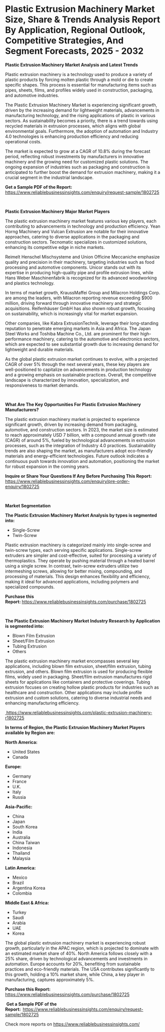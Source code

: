 <p><h1>Plastic Extrusion Machinery Market Size, Share & Trends Analysis Report By Application, Regional Outlook, Competitive Strategies, And Segment Forecasts, 2025 - 2032</h1></p><p><strong>Plastic Extrusion Machinery Market Analysis and Latest Trends</strong></p>
<p><p>Plastic extrusion machinery is a technology used to produce a variety of plastic products by forcing molten plastic through a mold or die to create specific shapes. This process is essential for manufacturing items such as pipes, sheets, films, and profiles widely used in construction, packaging, and automotive industries. </p><p>The Plastic Extrusion Machinery Market is experiencing significant growth, driven by the increasing demand for lightweight materials, advancements in manufacturing technology, and the rising applications of plastic in various sectors. As sustainability becomes a priority, there is a trend towards using recycled materials in extrusion processes, which aligns with global environmental goals. Furthermore, the adoption of automation and Industry 4.0 technologies is enhancing production efficiency and reducing operational costs.</p><p>The market is expected to grow at a CAGR of 10.8% during the forecast period, reflecting robust investments by manufacturers in innovative machinery and the growing need for customized plastic solutions. The ongoing expansion of industries such as packaging and construction is anticipated to further boost the demand for extrusion machinery, making it a crucial segment in the industrial landscape.</p></p>
<p><strong>Get a Sample PDF of the Report:&nbsp;</strong> <a href="https://www.reliablebusinessinsights.com/enquiry/request-sample/1802725?utm_campaign=3100&utm_medium=2&utm_source=Github&utm_content=ia&utm_term=10042025&utm_id=plastic-extrusion-machinery">https://www.reliablebusinessinsights.com/enquiry/request-sample/1802725</a></p>
<p>&nbsp;</p>
<p><strong>Plastic Extrusion Machinery Major Market Players</strong></p>
<p><p>The plastic extrusion machinery market features various key players, each contributing to advancements in technology and production efficiency. Yean Horng Machinery and Vulcan Extrusion are notable for their innovative approaches, catering to diverse applications in the packaging and construction sectors. Tecnomatic specializes in customized solutions, enhancing its competitive edge in niche markets.</p><p>Reimelt Henschel Mischsysteme and Union Officine Meccaniche emphasize quality and precision in their machinery, targeting industries such as food processing and automotive components. Unicor stands out with its expertise in producing high-quality pipe and profile extrusion lines, while Hans Weber Maschinenfabrik is recognized for its advanced woodworking and plastics technology.</p><p>In terms of market growth, KraussMaffei Group and Milacron Holdings Corp. are among the leaders, with Milacron reporting revenue exceeding $900 million, driving forward through innovative machinery and strategic acquisitions. Reifenhäuser GmbH has also shown robust growth, focusing on sustainability, which is increasingly vital for market expansion.</p><p>Other companies, like Kabra ExtrusionTechnik, leverage their long-standing reputation to penetrate emerging markets in Asia and Africa. The Japan Steel Works and Toshiba Machine Co., Ltd. are prominent for their high-performance machinery, catering to the automotive and electronics sectors, which are expected to see substantial growth due to increasing demand for lightweight and durable materials.</p><p>As the global plastic extrusion market continues to evolve, with a projected CAGR of over 5% through the next several years, these key players are well-positioned to capitalize on advancements in production technology and a growing emphasis on sustainable practices. Overall, the competitive landscape is characterized by innovation, specialization, and responsiveness to market demands.</p></p>
<p>&nbsp;</p>
<p><strong>What Are The Key Opportunities For Plastic Extrusion Machinery Manufacturers?</strong></p>
<p><p>The plastic extrusion machinery market is projected to experience significant growth, driven by increasing demand from packaging, automotive, and construction sectors. In 2023, the market size is estimated to reach approximately USD 7 billion, with a compound annual growth rate (CAGR) of around 5%, fueled by technological advancements in extrusion processes, such as the integration of Industry 4.0 practices. Sustainability trends are also shaping the market, as manufacturers adopt eco-friendly materials and energy-efficient technologies. Future outlook indicates a continuous push towards innovation and automation, positioning the market for robust expansion in the coming years.</p></p>
<p><strong>Inquire or Share Your Questions If Any Before Purchasing This Report:</strong> <a href="https://www.reliablebusinessinsights.com/enquiry/pre-order-enquiry/1802725?utm_campaign=3100&utm_medium=2&utm_source=Github&utm_content=ia&utm_term=10042025&utm_id=plastic-extrusion-machinery">https://www.reliablebusinessinsights.com/enquiry/pre-order-enquiry/1802725</a></p>
<p>&nbsp;</p>
<p><strong>Market Segmentation</strong></p>
<p><strong>The Plastic Extrusion Machinery Market Analysis by types is segmented into:</strong></p>
<p><ul><li>Single-Screw</li><li>Twin-Screw</li></ul></p>
<p><p>Plastic extrusion machinery is categorized mainly into single-screw and twin-screw types, each serving specific applications. Single-screw extruders are simpler and cost-effective, suited for processing a variety of thermoplastics. They operate by pushing material through a heated barrel using a single screw. In contrast, twin-screw extruders utilize two intermeshing screws, allowing for better mixing, compounding, and processing of materials. This design enhances flexibility and efficiency, making it ideal for advanced applications, including polymers and specialized compounds.</p></p>
<p><strong>Purchase this Report:&nbsp;</strong><a href="https://www.reliablebusinessinsights.com/purchase/1802725?utm_campaign=3100&utm_medium=2&utm_source=Github&utm_content=ia&utm_term=10042025&utm_id=plastic-extrusion-machinery">https://www.reliablebusinessinsights.com/purchase/1802725</a></p>
<p>&nbsp;</p>
<p><strong>The Plastic Extrusion Machinery Market Industry Research by Application is segmented into:</strong></p>
<p><ul><li>Blown Film Extrusion</li><li>Sheet/Film Extrusion</li><li>Tubing Extrusion</li><li>Others</li></ul></p>
<p><p>The plastic extrusion machinery market encompasses several key applications, including blown film extrusion, sheet/film extrusion, tubing extrusion, and others. Blown film extrusion is used for producing flexible films, widely used in packaging. Sheet/film extrusion manufactures rigid sheets for applications like containers and protective coverings. Tubing extrusion focuses on creating hollow plastic products for industries such as healthcare and construction. Other applications may include profile extrusion and custom solutions, catering to diverse industrial needs and enhancing manufacturing efficiency.</p></p>
<p><a href="https://www.reliablebusinessinsights.com/plastic-extrusion-machinery-r1802725?utm_campaign=3100&utm_medium=2&utm_source=Github&utm_content=ia&utm_term=10042025&utm_id=plastic-extrusion-machinery">&nbsp;https://www.reliablebusinessinsights.com/plastic-extrusion-machinery-r1802725</a></p>
<p><strong>In terms of Region, the Plastic Extrusion Machinery Market Players available by Region are:</strong></p>
<p>
    <p> <strong> North America: </strong>
        <ul>
            <li>United States</li>
            <li>Canada</li>
        </ul>
        </p> 
    <p> <strong> Europe: </strong>
        <ul>
            <li>Germany</li>
            <li>France</li>
            <li>U.K.</li>
            <li>Italy</li>
            <li>Russia</li>
        </ul>
        </p> 
    <p> <strong> Asia-Pacific: </strong>
        <ul>
            <li>China</li>
            <li>Japan</li>
            <li>South Korea</li>
            <li>India</li>
            <li>Australia</li>
            <li>China Taiwan</li>
            <li>Indonesia</li>
            <li>Thailand</li>
            <li>Malaysia</li>
        </ul>
        </p> 
    <p> <strong> Latin America: </strong>
        <ul>
            <li>Mexico</li>
            <li>Brazil</li>
            <li>Argentina Korea</li>
            <li>Colombia</li>
        </ul>
        </p> 
    <p> <strong> Middle East & Africa: </strong>
        <ul>
            <li>Turkey</li>
            <li>Saudi</li>
            <li>Arabia</li>
            <li>UAE</li>
            <li>Korea</li>
        </ul>
    </p>
    </p>
<p><p>The global plastic extrusion machinery market is experiencing robust growth, particularly in the APAC region, which is projected to dominate with an estimated market share of 40%. North America follows closely with a 25% share, driven by technological advancements and investments in automation. Europe accounts for 20%, benefiting from sustainable practices and eco-friendly materials. The USA contributes significantly to this growth, holding a 10% market share, while China, a key player in manufacturing, captures approximately 5%.</p></p>
<p><strong>Purchase this Report: </strong><a href="https://www.reliablebusinessinsights.com/purchase/1802725?utm_campaign=3100&utm_medium=2&utm_source=Github&utm_content=ia&utm_term=10042025&utm_id=plastic-extrusion-machinery">https://www.reliablebusinessinsights.com/purchase/1802725</a></p>
<p>&nbsp;<strong>Get a Sample PDF of the Report:&nbsp;&nbsp;</strong><a href="https://www.reliablebusinessinsights.com/enquiry/request-sample/1802725?utm_campaign=3100&utm_medium=2&utm_source=Github&utm_content=ia&utm_term=10042025&utm_id=plastic-extrusion-machinery">https://www.reliablebusinessinsights.com/enquiry/request-sample/1802725</a></p>
<p><strong></strong></p>
<p>Check more reports on <a href="https://www.reliablebusinessinsights.com/?utm_campaign=3100&utm_medium=2&utm_source=Github&utm_content=ia&utm_term=10042025&utm_id=plastic-extrusion-machinery">https://www.reliablebusinessinsights.com/</a></p>